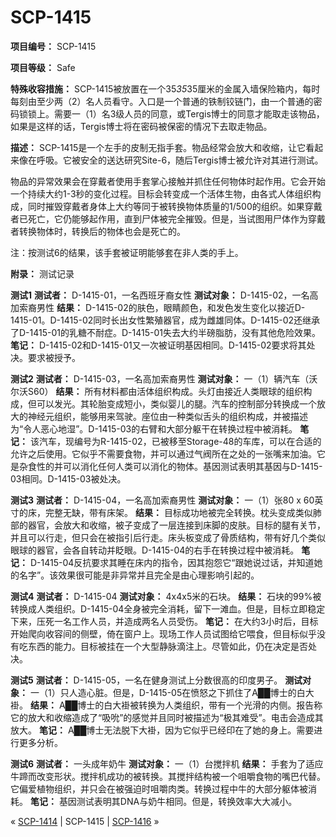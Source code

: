 # SCP-1415
                        


**项目编号：** SCP-1415

**项目等级：** Safe

**特殊收容措施：** SCP-1415被放置在一个35*35*35厘米的金属入墙保险箱内，每时每刻由至少两（2）名人员看守。入口是一个普通的铁制铰链门，由一个普通的密码锁锁上。需要一（1）名3级人员的同意，或Tergis博士的同意才能取走该物品，如果是这样的话，Tergis博士将在密码被保密的情况下去取走物品。

**描述：** SCP-1415是一个左手的皮制无指手套。物品经常会放大和收缩，让它看起来像在呼吸。它被安全的送达研究Site-6，随后Tergis博士被允许对其进行测试。

物品的异常效果会在穿戴者使用手套掌心接触并抓住任何物体时起作用。它会开始一个持续大约1-3秒的变化过程。目标会转变成一个活体生物，由各式人体组织构成，同时摧毁穿戴者身体上大约等同于被转换物体质量的1/500的组织。如果穿戴者已死亡，它仍能够起作用，直到尸体被完全摧毁。但是，当试图用尸体作为穿戴者转换物体时，转换后的物体也会是死亡的。

注：按测试6的结果，该手套被证明能够套在非人类的手上。

**附录：** 测试记录

**测试1** 
**测试者：** D-1415-01，一名西班牙裔女性
**测试对象：** D-1415-02，一名高加索裔男性
**结果：** D-1415-02的肤色，眼睛颜色，和发色发生变化以接近D-1415-01。D-1415-02同时长出女性繁殖器官，成为雌雄同体。D-1415-02还继承了D-1415-01的乳糖不耐症。D-1415-01失去大约半磅脂肪，没有其他危险效果。
**笔记：** D-1415-02和D-1415-01又一次被证明基因相同。D-1415-02要求将其处决。要求被授予。

**测试2** 
**测试者：** D-1415-03，一名高加索裔男性
**测试对象：** 一（1）辆汽车（沃尔沃S60）
**结果：** 所有材料都由活体组织构成。头灯由接近人类眼球的组织构成，但可以发光。其轮胎变成短小，类似婴儿的腿。汽车的控制部分转换成一个放大的神经元组织，能够用来驾驶。座位由一种类似舌头的组织构成，并被描述为“令人恶心地湿”。D-1415-03的右臂和大部分躯干在转换过程中被消耗。
**笔记：** 该汽车，现编号为R-1415-02，已被移至Storage-48的车库，可以在合适的允许之后使用。它似乎不需要食物，并可以通过气阀所在之处的一张嘴来加油。它是杂食性的并可以消化任何人类可以消化的物体。基因测试表明其基因与D-1415-03相同。D-1415-03被处决。

**测试3** 
**测试者：** D-1415-04，一名高加索裔男性
**测试对象：** 一（1）张80 x 60英寸的床，完整无缺，带有床架。
**结果：** 目标成功地被完全转换。枕头变成类似肺部的器官，会放大和收缩，被子变成了一层连接到床脚的皮肤。目标的腿有关节，并且可以行走，但只会在被指引后行走。床头板变成了骨质结构，带有好几个类似眼球的器官，会各自转动并眨眼。D-1415-04的右手在转换过程中被消耗。
**笔记：** D-1415-04反抗要求其睡在床内的指令，因其抱怨它“跟她说过话，并知道她的名字”。该效果很可能是非异常并且完全是由心理影响引起的。

**测试4** 
**测试者：** D-1415-04
**测试对象：** 4x4x5米的石块。
**结果：** 石块的99%被转换成人类组织。D-1415-04全身被完全消耗，留下一滩血。但是，目标立即稳定下来，压死一名工作人员，并造成两名人员受伤。
**笔记：** 在大约3小时后，目标开始爬向收容间的侧壁，倚在窗户上。现场工作人员试图给它喂食，但目标似乎没有吃东西的能力。目标被挂在一个大型静脉滴注上。尽管如此，仍在决定是否处决。

**测试5** 
**测试者：** D-1415-05，一名在健身测试上分数很高的印度男子。
**测试对象：** 一（1）只人造心脏。但是，D-1415-05在愤怒之下抓住了A██博士的白大褂。
**结果：** A██博士的白大褂被转换为人类组织，带有一个光滑的内侧。报告称它的放大和收缩造成了“吸吮”的感觉并且同时被描述为“极其难受”。电击会造成其放大。
**笔记：** A██博士无法脱下大褂，因为它似乎已经印在了她的身上。需要进行更多分析。

**测试6** 
**测试者：** 一头成年奶牛
**测试对象：** 一（1）台搅拌机
**结果：** 手套为了适应牛蹄而改变形状。搅拌机成功的被转换。其搅拌结构被一个咀嚼食物的嘴巴代替。它偏爱植物组织，并只会在被强迫时咀嚼肉类。转换过程中牛的大部分躯体被消耗。
**笔记：** 基因测试表明其DNA与奶牛相同。但是，转换效率大大减小。



« [SCP-1414](/scp-1414) | SCP-1415 | [SCP-1416](/scp-1416) »





                    